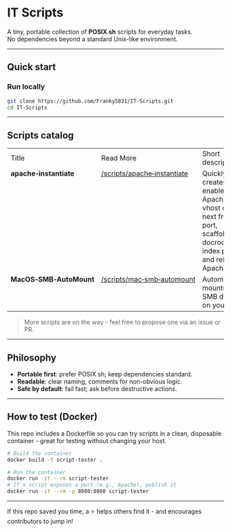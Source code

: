 # IT Scripts

A tiny, portable collection of **POSIX sh** scripts for everyday tasks.  
No dependencies beyond a standard Unix-like environment.

---

## Quick start

### Run locally
```bash
git clone https://github.com/Franky5831/IT-Scripts.git
cd IT-Scripts
```

---

## Scripts catalog
<table>
	<tbody>
		<tr>
			<td>Title</td>
			<td>Read More</td>
			<td>Short description</td>
		</tr>
		<tr>
			<td valign="top"><strong>apache&#8209;instantiate</strong></td>
			<td valign="top"><a href="./scripts/apache-instantiate/">/scripts/&#8288;apache&#8209;instantiate</a></td>
			<td valign="top">Quickly creates and enables an Apache vhost on the next free port, scaffolds a docroot and index page, and reloads Apache.</td>
		</tr>
		<tr>
			<td valign="top"><strong>MacOS&#8209;SMB&#8209;AutoMount</strong></td>
			<td valign="top"><a href="./scripts/apache-instantiate/">/scripts/&#8288;mac&#8209;smb&#8209;automount</a></td>
			<td valign="top">Automatically mounts your SMB drives on your Mac.</td>
		</tr>
	</tbody>
</table>


> More scripts are on the way - feel free to propose one via an issue or PR.

---

## Philosophy
- **Portable first**: prefer POSIX sh; keep dependencies standard.
- **Readable**: clear naming, comments for non-obvious logic.
- **Safe by default**: fail fast; ask before destructive actions.

---

## How to test (Docker)
This repo includes a Dockerfile so you can try scripts in a clean, disposable container - great for testing without changing your host.
```bash
# Build the container
docker build -t script-tester .

# Run the container
docker run -it --rm script-tester
# If a script exposes a port (e.g., Apache), publish it
docker run -it --rm -p 8080:8080 script-tester
```

---

If this repo saved you time, a ⭐ helps others find it - and encourages contributors to jump in!

